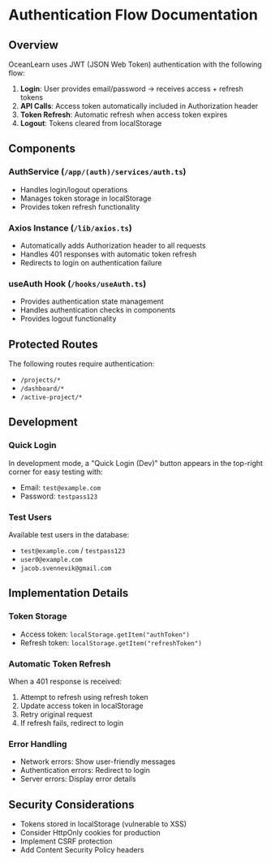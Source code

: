 # Authentication Flow Documentation

## Overview

OceanLearn uses JWT (JSON Web Token) authentication with the following flow:

1. **Login**: User provides email/password → receives access + refresh tokens
2. **API Calls**: Access token automatically included in Authorization header
3. **Token Refresh**: Automatic refresh when access token expires
4. **Logout**: Tokens cleared from localStorage

## Components

### AuthService (`/app/(auth)/services/auth.ts`)
- Handles login/logout operations
- Manages token storage in localStorage
- Provides token refresh functionality

### Axios Instance (`/lib/axios.ts`)
- Automatically adds Authorization header to all requests
- Handles 401 responses with automatic token refresh
- Redirects to login on authentication failure

### useAuth Hook (`/hooks/useAuth.ts`)
- Provides authentication state management
- Handles authentication checks in components
- Provides logout functionality

## Protected Routes

The following routes require authentication:
- `/projects/*`
- `/dashboard/*`
- `/active-project/*`

## Development

### Quick Login
In development mode, a "Quick Login (Dev)" button appears in the top-right corner for easy testing with:
- Email: `test@example.com`
- Password: `testpass123`

### Test Users
Available test users in the database:
- `test@example.com` / `testpass123`
- `user0@example.com`
- `jacob.svennevik@gmail.com`

## Implementation Details

### Token Storage
- Access token: `localStorage.getItem("authToken")`
- Refresh token: `localStorage.getItem("refreshToken")`

### Automatic Token Refresh
When a 401 response is received:
1. Attempt to refresh using refresh token
2. Update access token in localStorage
3. Retry original request
4. If refresh fails, redirect to login

### Error Handling
- Network errors: Show user-friendly messages
- Authentication errors: Redirect to login
- Server errors: Display error details

## Security Considerations

- Tokens stored in localStorage (vulnerable to XSS)
- Consider HttpOnly cookies for production
- Implement CSRF protection
- Add Content Security Policy headers 